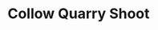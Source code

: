 ---
title: "Collow Quarry Shoot"
address: "Collow Quarry Shoot, 44 Bradan Road, Omagh, Tyrone, BT78 4QQ"
tel: "+44 (0)28 8283 1521"
county: "Tyrone"
category: "Clay Pigeon Shooting"
type: "Content"
lat: "54.606407165527344"
lng: "-7.5272908210754395"
---